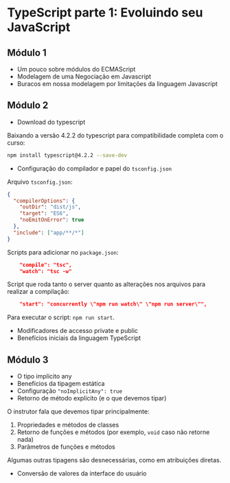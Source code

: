 # TypeScript parte 1: Evoluindo seu JavaScript

## Módulo 1

- Um pouco sobre módulos do ECMAScript
- Modelagem de uma Negociação em Javascript
- Buracos em nossa modelagem por limitações da linguagem Javascript

## Módulo 2

- Download do typescript

Baixando a versão 4.2.2 do typescript para compatibilidade completa com o curso:

```bash
npm install typescript@4.2.2 --save-dev
```

- Configuração do compilador e papel do `tsconfig.json`

Arquivo `tsconfig.json`:

```json
{
  "compilerOptions": {
    "outDir": "dist/js",
    "target": "ES6",
    "noEmitOnError": true
  },
  "include": ["app/**/*"]
}
```

Scripts para adicionar no `package.json`:

```json
    "compile": "tsc",
    "watch": "tsc -w"
```

Script que roda tanto o server quanto as alterações nos arquivos para realizar a compilação:

```json
    "start": "concurrently \"npm run watch\" \"npm run server\"",
```

Para executar o script: `npm run start`.

- Modificadores de accesso private e public
- Benefícios iniciais da linguagem TypeScript

## Módulo 3

- O tipo implícito any
- Benefícios da tipagem estática
- Configuração `"noImplicitAny": true`
- Retorno de método explícito (e o que devemos tipar)

O instrutor fala que devemos tipar principalmente:

1. Propriedades e métodos de classes
2. Retorno de funções e métodos (por exemplo, `void` caso não retorne nada)
3. Parâmetros de funções e métodos

Algumas outras tipagens são desnecessárias, como em atribuições diretas.

- Conversão de valores da interface do usuário

